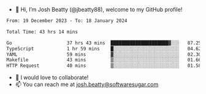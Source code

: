 - 👋 Hi, I’m Josh Beatty (@jbeatty88), welcome to my GitHub profile!

<!--START_SECTION:waka-->

```txt
From: 19 December 2023 - To: 18 January 2024

Total Time: 43 hrs 14 mins

Go                    37 hrs 43 mins  █████████████████████▓░░░   87.25 %
TypeScript            1 hr 59 mins    █░░░░░░░░░░░░░░░░░░░░░░░░   04.62 %
YAML                  59 mins         ▓░░░░░░░░░░░░░░░░░░░░░░░░   02.30 %
Makefile              43 mins         ▒░░░░░░░░░░░░░░░░░░░░░░░░   01.66 %
HTTP Request          40 mins         ▒░░░░░░░░░░░░░░░░░░░░░░░░   01.58 %
```

<!--END_SECTION:waka-->

- 💞️ I would love to collaborate!
- 📫 You can reach me at josh.beatty@softwaresugar.com

<!---
jbeatty88/jbeatty88 is a ✨ special ✨ repository because its `README.md` (this file) appears on your GitHub profile.
You can click the Preview link to take a look at your changes.
--->
